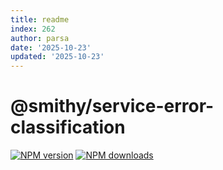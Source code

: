 ```yaml
---
title: readme
index: 262
author: parsa
date: '2025-10-23'
updated: '2025-10-23'
---
```

# @smithy/service-error-classification

[![NPM version](https://img.shields.io/npm/v/@smithy/service-error-classification/latest.svg)](https://www.npmjs.com/package/@smithy/service-error-classification)
[![NPM downloads](https://img.shields.io/npm/dm/@smithy/service-error-classification.svg)](https://www.npmjs.com/package/@smithy/service-error-classification)
